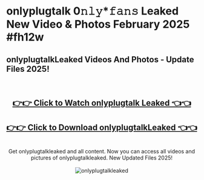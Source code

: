 # onlyplugtalk 0𝚗𝚕𝚢*𝚏𝚊𝚗𝚜 Leaked New Video & Photos February 2025 #fh12w

<h2>onlyplugtalkLeaked Videos And Photos - Update Files 2025!</h2>
<br>
<div align="center">
<h2><a href="https://mediaupload.pro?title=onlyplugtalk&ref=11F" rel="nofollow">👉👉 Click to Watch onlyplugtalk Leaked 👈👈</a></h2>
<h2><a href="https://mediaupload.pro?title=onlyplugtalk&ref=11F" rel="nofollow">👉👉 Click to Download onlyplugtalkLeaked 👈👈</a></h2>
<br>
Get onlyplugtalkleaked and all content. Now you can access all videos and pictures of onlyplugtalkleaked. New Updated Files 2025!
<br>
<br>
<a href="https://mediaupload.pro?title=onlyplugtalk&ref=11F" rel="nofollow" data-target="animated-image.originalLink"><img src="https://i.ibb.co/Gkj2r4b/banner.png" alt="onlyplugtalkleaked" style="max-width: 100%; display: inline-block;" data-target="animated-image.originalImage"></a>
</div>
<br>

